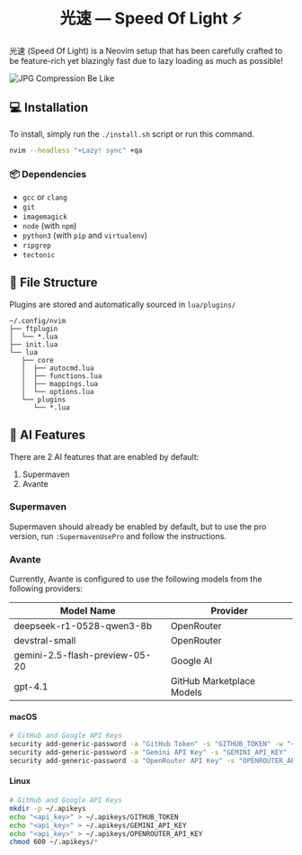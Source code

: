 <div align="center">
    <h1>光速 — Speed Of Light ⚡️</h1>
</div>

光速 (Speed Of Light) is a Neovim setup that has been carefully crafted to be feature-rich yet blazingly fast due to lazy loading as much as possible!

![JPG Compression Be Like](https://github.com/user-attachments/assets/03f5d637-9078-4ca5-9235-545ea5e0d141)

## 💻 Installation

To install, simply run the `./install.sh` script or run this command.

```bash
nvim --headless "+Lazy! sync" +qa
```

### 📦 Dependencies

- `gcc` or `clang`
- `git`
- `imagemagick`
- `node` (with `npm`)
- `python3` (with `pip` and `virtualenv`)
- `ripgrep`
- `tectonic`

## 📁 File Structure

Plugins are stored and automatically sourced in `lua/plugins/`

```
~/.config/nvim
├── ftplugin
│  └── *.lua
├── init.lua
└── lua
   ├── core
   │  ├── autocmd.lua
   │  ├── functions.lua
   │  ├── mappings.lua
   │  └── options.lua
   └── plugins
      └── *.lua
```

## 🤖 AI Features

There are 2 AI features that are enabled by default:

1. Supermaven
2. Avante

### Supermaven

Supermaven should already be enabled by default, but to use the pro version, run `:SupermavenUsePro` and follow the instructions.

### Avante

Currently, Avante is configured to use the following models from the following providers:

| Model Name                     | Provider                  |
| ------------------------------ | ------------------------- |
| deepseek-r1-0528-qwen3-8b      | OpenRouter                |
| devstral-small                 | OpenRouter                |
| gemini-2.5-flash-preview-05-20 | Google AI                 |
| gpt-4.1                        | GitHub Marketplace Models |

#### macOS

```bash
# GitHub and Google API Keys
security add-generic-password -a "GitHub Token" -s "GITHUB_TOKEN" -w "<api_key>"
security add-generic-password -a "Gemini API Key" -s "GEMINI_API_KEY" -w "<api_key>"
security add-generic-password -a "OpenRouter API Key" -s "OPENROUTER_API_KEY" -w "<api_key>"
```

#### Linux

```bash
# GitHub and Google API Keys
mkdir -p ~/.apikeys
echo "<api_key>" > ~/.apikeys/GITHUB_TOKEN
echo "<api_key>" > ~/.apikeys/GEMINI_API_KEY
echo "<api_key>" > ~/.apikeys/OPENROUTER_API_KEY
chmod 600 ~/.apikeys/*
```
